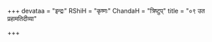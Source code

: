 +++
devataa = "इन्द्रः"
RShiH = "कृष्णः"
ChandaH = "त्रिष्टुप्"
title = "०९ उत प्रहामतिदीव्या"

+++
